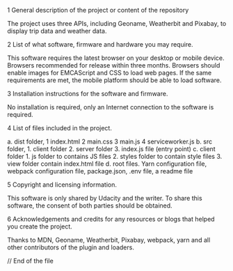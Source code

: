 1 General description of the project or content of the repository

The project uses three APIs, including Geoname, Weatherbit and Pixabay, to display trip data and weather data.


2 List of what software, firmware and hardware you may require.

This software requires the latest browser on your desktop or mobile device. Browsers recommended for release within three months. Browsers should enable images for EMCAScript and CSS to load web pages. If the same requirements are met, the mobile platform should be able to load software.


3 Installation instructions for the software and firmware.

No installation is required, only an Internet connection to the software is required.


4 List of files included in the project.

a. dist folder, 1 index.html 2 main.css 3 main.js 4 serviceworker.js
b. src folder, 1. client folder 2. server folder 3. index.js file (entry point)
c. client folder 1. js folder to contains JS files 2. styles folder to contain style files 3. view folder contain index.html file
d. root files. Yarn configuration file, webpack configuration file, package.json, .env file, a readme file


5 Copyright and licensing information.

This software is only shared by Udacity and the writer. To share this software, the consent of both parties should be obtained.


6 Acknowledgements and credits for any resources or blogs that helped you create the project.

Thanks to MDN, Geoname, Weatherbit, Pixabay, webpack, yarn and all other contributors of the plugin and loaders.


// End of the file
